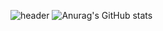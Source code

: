 ![header](https://capsule-render.vercel.app/api?type=Rounded&color=auto&height=300&section=header&text=당신어서오다!%20render&fontSize=90)
![Anurag's GitHub stats](https://github-readme-stats.vercel.app/api?username=CounterCrow&show_icons=true&theme=radical)
